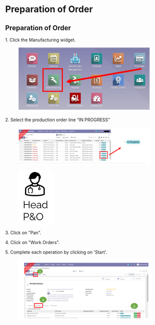 # Preparation of Order

## **Preparation of Order**

1\. Click the Manufacturing widget.

<figure><img src="../../../.gitbook/assets/image (48).png" alt=""><figcaption></figcaption></figure>

&#x20;2\. Select the production order line “IN PROGRESS”&#x20;

<figure><img src="../../../.gitbook/assets/image (49).png" alt=""><figcaption></figcaption></figure>

<figure><img src="../../../.gitbook/assets/image (50).png" alt=""><figcaption></figcaption></figure>

3\. Click on "Pan".&#x20;

4\. Click on "Work Orders".&#x20;

5\. Complete each operation by clicking on 'Start'.

<figure><img src="../../../.gitbook/assets/image (51).png" alt=""><figcaption></figcaption></figure>
